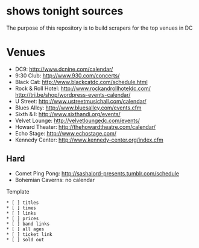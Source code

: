 # shows tonight sources

The purpose of this repository is to build scrapers for the top venues in DC

# Venues

* DC9: http://www.dcnine.com/calendar/
* 9:30 Club: http://www.930.com/concerts/
* Black Cat: http://www.blackcatdc.com/schedule.html
* Rock & Roll Hotel: http://www.rockandrollhoteldc.com/ http://tri.be/shop/wordpress-events-calendar/
* U Street: http://www.ustreetmusichall.com/calendar/
* Blues Alley: http://www.bluesalley.com/events.cfm
* Sixth & I: http://www.sixthandi.org/events/
* Velvet Lounge: http://velvetloungedc.com/events/
* Howard Theater: http://thehowardtheatre.com/calendar/
* Echo Stage: http://www.echostage.com/
* Kennedy Center: http://www.kennedy-center.org/index.cfm

## Hard

* Comet Ping Pong: http://sashalord-presents.tumblr.com/schedule
* Bohemian Caverns: no calendar

Template

```
* [ ] titles
* [ ] times
* [ ] links
* [ ] prices
* [ ] band links
* [ ] all ages
* [ ] ticket link
* [ ] sold out
```
